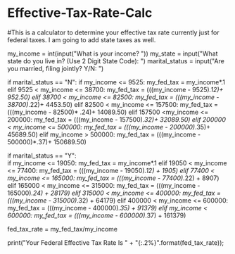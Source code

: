 # Effective-Tax-Rate-Calc

#This is a calculator to determine your effective tax rate currently just for federal taxes. I am going to add state taxes as well. 

my_income = int(input("What is your income? "))
my_state = input("What state do you live in? (Use 2 Digit State Code): ")
marital_status = input("Are you married, filing jointly? Y/N: ")


if marital_status == "N":
    if my_income <= 9525:
        my_fed_tax = my_income*.1
    elif 9525 < my_income <= 38700:
        my_fed_tax = (((my_income - 9525)*.12)+ 952.50)
    elif 38700 < my_income <= 82500:
        my_fed_tax = (((my_income - 38700)*.22)+ 4453.50)
    elif 82500 < my_income <= 157500:
        my_fed_tax = (((my_income - 82500)* .24)+ 14089.50)
    elif 157500 <my_income <= 200000:
        my_fed_tax = (((my_income - 157500)*.32)+ 32089.50)
    elif 200000 < my_income <= 500000:
        my_fed_tax = (((my_income - 200000)*.35)+ 45689.50)
    elif my_income > 500000:
        my_fed_tax = (((my_income - 500000)*.37)+ 150689.50)
        
if marital_status == "Y":          
    if my_income <= 19050:
        my_fed_tax = my_income*.1
    elif 19050 < my_income <= 77400:
        my_fed_tax = (((my_income - 19050)*.12) + 1905)
    elif 77400 < my_income <= 165000:
        my_fed_tax = (((my_income - 77400)*.22) + 8907)
    elif 165000 < my_income <= 315000:
        my_fed_tax = (((my_income - 165000)*.24) + 28179)
    elif 315000 < my_income <= 400000:
        my_fed_tax = (((my_income - 315000)*.32) + 64179)
    elif 400000 < my_income <= 600000:
        my_fed_tax = (((my_income - 400000)*.35) + 91379)
    elif my_income < 600000:
        my_fed_tax = (((my_income - 600000)*.37) + 161379)
        
fed_tax_rate = my_fed_tax/my_income

print("Your Federal Effective Tax Rate Is " + "{:.2%}".format(fed_tax_rate));
